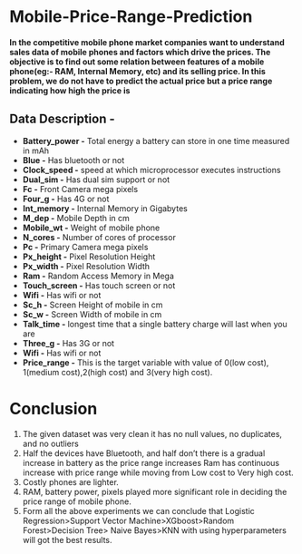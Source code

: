 # Mobile-Price-Range-Prediction
<h4><b>In the competitive mobile phone market companies want to understand sales data of mobile phones and factors which drive the prices. The objective is to find out some relation between features of a mobile phone(eg:- RAM, Internal Memory, etc) and its selling price. In this problem, we do not have to predict the actual price but a price range indicating how high the price is</b></h4>

<h2><b>Data Description -</b></h2>
<ul>
<li><b>Battery_power -</b> Total energy a battery can store in one time measured in mAh</li>
<li><b>Blue -</b> Has bluetooth or not</li>
<li><b>Clock_speed -</b> speed at which microprocessor executes instructions</li>
<li><b>Dual_sim -</b> Has dual sim support or not</li>
<li><b>Fc -</b> Front Camera mega pixels</li>
<li><b>Four_g -</b> Has 4G or not</li>
<li><b>Int_memory -</b> Internal Memory in Gigabytes</li>
<li><b>M_dep -</b> Mobile Depth in cm</li>
<li><b>Mobile_wt -</b> Weight of mobile phone</li>
<li><b>N_cores -</b> Number of cores of processor</li>
<li><b>Pc -</b> Primary Camera mega pixels</li>
<li><b>Px_height -</b> Pixel Resolution Height</li>
<li><b>Px_width -</b> Pixel Resolution Width</li>
<li><b>Ram -</b> Random Access Memory in Mega</li>
<li><b>Touch_screen -</b> Has touch screen or not</li>
<li><b>Wifi -</b> Has wifi or not</li>
<li><b>Sc_h -</b> Screen Height of mobile in cm</li>
<li><b>Sc_w -</b> Screen Width of mobile in cm</li>
<li><b>Talk_time -</b> longest time that a single battery charge will last when you are</li>
<li><b>Three_g -</b> Has 3G or not</li>
<li><b>Wifi -</b> Has wifi or not</li>
<li><b>Price_range -</b> This is the target variable with value of 0(low cost), 1(medium cost),2(high cost) and 3(very high cost).</li>
</ul>

# **Conclusion**
<ol>
<li> The given dataset was very clean it has no null values, no duplicates, and no outliers</li>

<li>Half the devices have Bluetooth, and half don’t there is a gradual increase in battery as the price range increases Ram has continuous increase with price range while moving from Low cost to Very high cost.</li>

<li>Costly phones are lighter.</li>

<li>RAM, battery power, pixels played more significant role in deciding the price range of mobile phone.</li>

<li>Form all the above experiments we can conclude that Logistic Regression>Support Vector Machine>XGboost>Random Forest>Decision Tree> Naive Bayes>KNN with using hyperparameters will got the best results.</li>
</ol>
